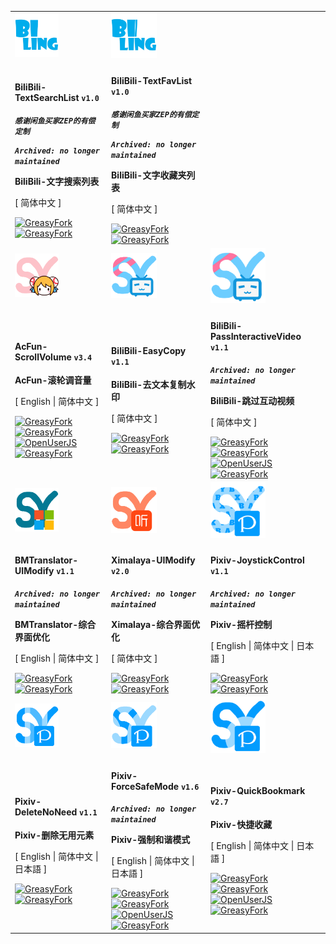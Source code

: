 <table>
    <tr>
        <td>
        	<a href='https://github.com/SynRGB/BiliBili-TextSearchList'>
        		<img src="https://github.com/SynRGB/BiliBili-TextSearchList/raw/main/%23README/icon/256.png" width="50%"/>
            </a>
        </td>
        <td>
        	<a href='https://github.com/SynRGB/BiliBili-TextFavList'>
        		<img src="https://github.com/SynRGB/BiliBili-TextFavList/raw/main/%23README/icon/256.png" width="50%"/>
            </a>
        </td>
    </tr>
    <tr>
        <td>
        	<h4>BiliBili-TextSearchList <code>v1.0</code></h4>
            <p><b><i><code>感谢闲鱼买家ZEP的有偿定制</code></i></b></p>
            <p><b><i><code>Archived: no longer maintained</code></i></b></p>
            <p><b>BiliBili-文字搜索列表</b></p>
            <p>[ 简体中文 ]</p>
            <a href='https://greasyfork.org/en/scripts/473213-bilibili-textsearchlist'><img src="https://img.shields.io/badge/-GreasyFork-670000?style=flat&amp;logo=tampermonkey&amp;logoColor=white" referrerpolicy="no-referrer" alt="GreasyFork"></a> <a href='https://greasyfork.org/scripts/473213-bilibili-textsearchlist/code/BiliBili-TextSearchList.user.js'><img src="https://img.shields.io/badge/-📂-670000?style=flat&amp;logo=download&amp;logoColor=white" referrerpolicy="no-referrer" alt="GreasyFork"></a>
        </td>
        <td>
        	<h4>BiliBili-TextFavList <code>v1.0</code></h4>
            <p><b><i><code>感谢闲鱼买家ZEP的有偿定制</code></i></b></p>
            <p><b><i><code>Archived: no longer maintained</code></i></b></p>
            <p><b>BiliBili-文字收藏夹列表</b></p>
            <p>[ 简体中文 ]</p>
	    	<a href='https://greasyfork.org/zh-CN/scripts/473215-bilibili-textfavlist'><img src="https://img.shields.io/badge/-GreasyFork-670000?style=flat&amp;logo=tampermonkey&amp;logoColor=white" referrerpolicy="no-referrer" alt="GreasyFork"></a> <a href='https://greasyfork.org/scripts/473215-bilibili-textfavlist/code/BiliBili-TextFavList.user.js'><img src="https://img.shields.io/badge/-📂-670000?style=flat&amp;logo=download&amp;logoColor=white" referrerpolicy="no-referrer" alt="GreasyFork"></a>
        </td>
    </tr>
    <tr>
        <td>
        	<a href='https://github.com/SynRGB/AcFun-ScrollVolume'>
        		<img src="https://github.com/SynRGB/AcFun-ScrollVolume/raw/main/%23README/icon/256.png" width="50%"/>
            </a>
        </td>
        <td>
        	<a href='https://github.com/SynRGB/BiliBili-EasyCopy'>
        		<img src="https://github.com/SynRGB/BiliBili-EasyCopy/raw/main/%23README/icon/256.png" width="50%"/>
            </a>
        </td>
        <td>
        	<a href='https://github.com/SynRGB/BiliBili-PassInteractiveVideo'>
        		<img src="https://github.com/SynRGB/BiliBili-PassInteractiveVideo/raw/main/%23README/icon/256.png" width="50%"/>
            </a>
        </td>
    </tr>
    <tr>
        <td>
        	<h4>AcFun-ScrollVolume <code>v3.4</code></h4>
            <p><b>AcFun-滚轮调音量</b></p>
            <p>[ English | 简体中文 ]</p>
            <a href='https://greasyfork.org/en/scripts/453260-acfun-scrollvolume'><img src="https://img.shields.io/badge/-GreasyFork-670000?style=flat&amp;logo=tampermonkey&amp;logoColor=white" referrerpolicy="no-referrer" alt="GreasyFork"></a> <a href='https://greasyfork.org/scripts/453260-acfun-scrollvolume/code/AcFun-ScrollVolume.user.js'><img src="https://img.shields.io/badge/-📂-670000?style=flat&amp;logo=download&amp;logoColor=white" referrerpolicy="no-referrer" alt="GreasyFork"></a>
            <a href='https://openuserjs.org/scripts/TitanRGB/AcFun-ScrollVolume'><img src="https://img.shields.io/badge/-OpenUserJS-004796?style=flat&amp;logo=tampermonkey&amp;logoColor=white" referrerpolicy="no-referrer" alt="OpenUserJS"></a> <a href='https://openuserjs.org/install/TitanRGB/AcFun-ScrollVolume.user.js'><img src="https://img.shields.io/badge/-📂-004796?style=flat&amp;logo=download&amp;logoColor=white" referrerpolicy="no-referrer" alt="GreasyFork"></a>
        </td>
        <td>
        	<h4>BiliBili-EasyCopy <code>v1.1</code></h4>
            <p><b>BiliBili-去文本复制水印</b></p>
            <p>[ 简体中文 ]</p>
	    	<a href='https://greasyfork.org/zh-CN/scripts/464155-bilibili-easycopy'><img src="https://img.shields.io/badge/-GreasyFork-670000?style=flat&amp;logo=tampermonkey&amp;logoColor=white" referrerpolicy="no-referrer" alt="GreasyFork"></a> <a href='https://greasyfork.org/scripts/464155-bilibili-easycopy/code/BiliBili-EasyCopy.user.js'><img src="https://img.shields.io/badge/-📂-670000?style=flat&amp;logo=download&amp;logoColor=white" referrerpolicy="no-referrer" alt="GreasyFork"></a>
        </td>
        <td>
        	<h4>BiliBili-PassInteractiveVideo <code>v1.1</code></h4>
            <p><b><i><code>Archived: no longer maintained</code></i></b></p>
            <p><b>BiliBili-跳过互动视频</b></p>
            <p>[ 简体中文 ]</p>
	    	<a href='https://greasyfork.org/zh-CN/scripts/453734-bilibili-passinteractivevideo?locale_override=1'><img src="https://img.shields.io/badge/-GreasyFork-670000?style=flat&amp;logo=tampermonkey&amp;logoColor=white" referrerpolicy="no-referrer" alt="GreasyFork"></a> <a href='https://greasyfork.org/scripts/453734-bilibili-passinteractivevideo/code/BiliBili-PassInteractiveVideo.user.js'><img src="https://img.shields.io/badge/-📂-670000?style=flat&amp;logo=download&amp;logoColor=white" referrerpolicy="no-referrer" alt="GreasyFork"></a>
        	<a href='https://openuserjs.org/scripts/TitanRGB/BiliBili-PassInteractiveVideo'><img src="https://img.shields.io/badge/-OpenUserJS-004796?style=flat&amp;logo=tampermonkey&amp;logoColor=white" referrerpolicy="no-referrer" alt="OpenUserJS"></a> <a href='https://openuserjs.org/install/TitanRGB/BiliBili-PassInteractiveVideo.user.js'><img src="https://img.shields.io/badge/-📂-004796?style=flat&amp;logo=download&amp;logoColor=white" referrerpolicy="no-referrer" alt="GreasyFork"></a>
        </td>
    </tr>
    <tr>
        <td>
        	<a href='https://github.com/SynRGB/BMTranslator-UIModify'>
        		<img src="https://github.com/SynRGB/BMTranslator-UIModify/raw/main/%23README/icon/256.png" width="50%"/>
            </a>
        </td>
        <td>
        	<a href='https://github.com/SynRGB/Ximalaya-UIModify'>
        		<img src="https://github.com/SynRGB/Ximalaya-UIModify/raw/main/%23README/icon/256.png" width="50%"/>
            </a>
        </td>
	<td>
        	<a href='https://github.com/SynRGB/Pixiv-JoystickControl'>
        		<img src="https://github.com/SynRGB/Pixiv-JoystickControl/raw/main/%23README/icon/256.png" width="50%"/>
            </a>
        </td>
    </tr>
    <tr>
        <td>
        	<h4>BMTranslator-UIModify <code>v1.1</code></h4>
            <p><b><i><code>Archived: no longer maintained</code></i></b></p>
            <p><b>BMTranslator-综合界面优化</b></p>
            <p>[ English | 简体中文 ]</p>
            <a href='https://greasyfork.org/zh-CN/scripts/464461-bmtranslator-uimodify'><img src="https://img.shields.io/badge/-GreasyFork-670000?style=flat&amp;logo=tampermonkey&amp;logoColor=white" referrerpolicy="no-referrer" alt="GreasyFork"></a> <a href='https://greasyfork.org/scripts/464461-bmtranslator-uimodify/code/BMTranslator-UIModify.user.js'><img src="https://img.shields.io/badge/-📂-670000?style=flat&amp;logo=download&amp;logoColor=white" referrerpolicy="no-referrer" alt="GreasyFork"></a>
        </td>
        <td>
        	<h4>Ximalaya-UIModify <code>v2.0</code></h4>
            <p><b><i><code>Archived: no longer maintained</code></i></b></p>
            <p><b>Ximalaya-综合界面优化</b></p>
            <p>[ 简体中文 ]</p>
            <a href='https://greasyfork.org/zh-CN/scripts/464548-ximalaya-uimodify'><img src="https://img.shields.io/badge/-GreasyFork-670000?style=flat&amp;logo=tampermonkey&amp;logoColor=white" referrerpolicy="no-referrer" alt="GreasyFork"></a> <a href='https://greasyfork.org/scripts/464548-ximalaya-uimodify/code/Ximalaya-UIModify.user.js'><img src="https://img.shields.io/badge/-📂-670000?style=flat&amp;logo=download&amp;logoColor=white" referrerpolicy="no-referrer" alt="GreasyFork"></a>
        </td>
	<td>
            <h4>Pixiv-JoystickControl <code>v1.1</code></h4>
            <p><b><i><code>Archived: no longer maintained</code></i></b></p>
            <p><b>Pixiv-摇杆控制</b></p>
            <p>[ English | 简体中文 | 日本語 ]</p>
            <a href='https://greasyfork.org/zh-CN/scripts/475490-pixiv-joystickcontrol'><img src="https://img.shields.io/badge/-GreasyFork-670000?style=flat&amp;logo=tampermonkey&amp;logoColor=white" referrerpolicy="no-referrer" alt="GreasyFork"></a> <a href='https://greasyfork.org/scripts/475490-pixiv-joystickcontrol/code/Pixiv-DeleteNoNeed.user.js'><img src="https://img.shields.io/badge/-📂-670000?style=flat&amp;logo=download&amp;logoColor=white" referrerpolicy="no-referrer" alt="GreasyFork"></a>
        </td>
    </tr>
    <tr>
        <td>
            <a href='https://github.com/SynRGB/Pixiv-DeleteNoNeed'>
        		<img src="https://github.com/SynRGB/Pixiv-DeleteNoNeed/raw/main/%23README/icon/256.png" width="50%"/>
            </a>
        </td>
        <td>
        	<a href='https://github.com/SynRGB/Pixiv-ForceSafeMode'>
                <img src="https://github.com/SynRGB/Pixiv-ForceSafeMode/raw/main/%23README/icon/256.png" width="50%"/>
            </a>
        </td>
        <td>
        	<a href='https://github.com/SynRGB/Pixiv-QuickBookmark'>
        		<img src="https://github.com/SynRGB/Pixiv-QuickBookmark/raw/main/%23README/icon/256.png" width="50%"/>
            </a>
        </td>
    </tr>
    <tr>
        <td>
            <h4>Pixiv-DeleteNoNeed <code>v1.1</code></h4>
            <p><b>Pixiv-删除无用元素</b></p>
            <p>[ English | 简体中文 | 日本語 ]</p>
            <a href='https://greasyfork.org/zh-CN/scripts/453775-pixiv-deletenoneed'><img src="https://img.shields.io/badge/-GreasyFork-670000?style=flat&amp;logo=tampermonkey&amp;logoColor=white" referrerpolicy="no-referrer" alt="GreasyFork"></a> <a href='https://greasyfork.org/scripts/453775-pixiv-deletenoneed/code/Pixiv-DeleteNoNeed.user.js'><img src="https://img.shields.io/badge/-📂-670000?style=flat&amp;logo=download&amp;logoColor=white" referrerpolicy="no-referrer" alt="GreasyFork"></a>
        </td>
        <td>
	    <h4>Pixiv-ForceSafeMode <code>v1.6</code></h4>
            <p><b><i><code>Archived: no longer maintained</code></i></b></p>
            <p><b>Pixiv-强制和谐模式</b></p>
            <p>[ English | 简体中文 | 日本語 ]</p>
            <a href='https://greasyfork.org/zh-CN/scripts/453648-pixiv-forcesafemode'><img src="https://img.shields.io/badge/-GreasyFork-670000?style=flat&amp;logo=tampermonkey&amp;logoColor=white" referrerpolicy="no-referrer" alt="GreasyFork"></a> <a href='https://greasyfork.org/scripts/453648-pixiv-forcesafemode/code/Pixiv-ForceSafeMode.user.js'><img src="https://img.shields.io/badge/-📂-670000?style=flat&amp;logo=download&amp;logoColor=white" referrerpolicy="no-referrer" alt="GreasyFork"></a>
        	<a href='https://openuserjs.org/scripts/TitanRGB/Pixiv-ForceSafeMode'><img src="https://img.shields.io/badge/-OpenUserJS-004796?style=flat&amp;logo=tampermonkey&amp;logoColor=white" referrerpolicy="no-referrer" alt="OpenUserJS"></a> <a href='https://openuserjs.org/install/TitanRGB/Pixiv-ForceSafeMode.user.js'><img src="https://img.shields.io/badge/-📂-004796?style=flat&amp;logo=download&amp;logoColor=white" referrerpolicy="no-referrer" alt="GreasyFork"></a>
        </td>
        <td>
            <h4>Pixiv-QuickBookmark <code>v2.7</code></h4>
            <p><b>Pixiv-快捷收藏</b></p>
            <p>[ English | 简体中文 | 日本語 ]</p>
	    	<a href='https://greasyfork.org/en/scripts/453417-pixiv-quickbookmark'><img src="https://img.shields.io/badge/-GreasyFork-670000?style=flat&amp;logo=tampermonkey&amp;logoColor=white" referrerpolicy="no-referrer" alt="GreasyFork"></a> <a href='https://greasyfork.org/scripts/453417-pixiv-quickbookmark/code/Pixiv-QuickBookmark.user.js'><img src="https://img.shields.io/badge/-📂-670000?style=flat&amp;logo=download&amp;logoColor=white" referrerpolicy="no-referrer" alt="GreasyFork"></a>
        	<a href='https://openuserjs.org/scripts/TitanRGB/Pixiv-QuickBookmark'><img src="https://img.shields.io/badge/-OpenUserJS-004796?style=flat&amp;logo=tampermonkey&amp;logoColor=white" referrerpolicy="no-referrer" alt="OpenUserJS"></a> <a href='https://openuserjs.org/install/TitanRGB/Pixiv-QuickBookmark.user.js'><img src="https://img.shields.io/badge/-📂-004796?style=flat&amp;logo=download&amp;logoColor=white" referrerpolicy="no-referrer" alt="GreasyFork"></a>
        </td>
    </tr>
</table>
